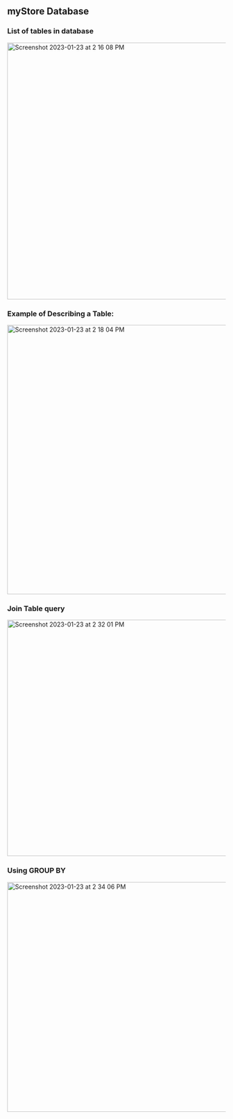 ## myStore Database

### List of tables in database
<img width="592" alt="Screenshot 2023-01-23 at 2 16 08 PM" src="https://user-images.githubusercontent.com/93098869/214129660-4ef5b8ad-cecb-4cd7-9a0e-9645ee15136e.png">

### Example of Describing a Table:
<img width="621" alt="Screenshot 2023-01-23 at 2 18 04 PM" src="https://user-images.githubusercontent.com/93098869/214130557-3442b00a-1f1a-4e2d-baa7-0e23bca701cd.png">

### Join Table query
<img width="545" alt="Screenshot 2023-01-23 at 2 32 01 PM" src="https://user-images.githubusercontent.com/93098869/214132489-8d5ed54e-6a8b-48b1-a3a5-28dbd265a66f.png">

### Using GROUP BY 
<img width="530" alt="Screenshot 2023-01-23 at 2 34 06 PM" src="https://user-images.githubusercontent.com/93098869/214132800-c27a4023-bc93-44cc-855a-9512314c0dab.png">
